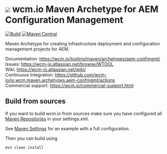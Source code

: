 <img src="https://wcm.io/images/favicon-16@2x.png"/> wcm.io Maven Archetype for AEM Configuration Management
======
[![Build](https://github.com/wcm-io/io.wcm.maven.archetypes.aem-confmgmt/workflows/Build/badge.svg?branch=develop)](https://github.com/wcm-io/io.wcm.maven.archetypes.aem-confmgmt/actions?query=workflow%3ABuild+branch%3Adevelop)
[![Maven Central](https://maven-badges.herokuapp.com/maven-central/io.wcm.maven.archetypes/io.wcm.maven.archetypes.aem-confmgmt/badge.svg)](https://maven-badges.herokuapp.com/maven-central/io.wcm.maven.archetypes/io.wcm.maven.archetypes.aem-confmgmt)

Maven Archetype for creating infrastructure deployment and configuration management projects for AEM.

Documentation: https://wcm.io/tooling/maven/archetypes/aem-confmgmt/<br/>
Issues: https://wcm-io.atlassian.net/browse/WTOOL<br/>
Wiki: https://wcm-io.atlassian.net/wiki/<br/>
Continuous Integration: https://github.com/wcm-io/io.wcm.maven.archetypes.aem-confmgmt/actions<br/>
Commercial support: https://wcm.io/commercial-support.html


## Build from sources

If you want to build wcm.io from sources make sure you have configured all [Maven Repositories](https://wcm.io/maven.html) in your settings.xml.

See [Maven Settings](https://github.com/wcm-io/io.wcm.maven.archetypes.aem-confmgmt/blob/develop/.maven-settings.xml) for an example with a full configuration.

Then you can build using

```
mvn clean install
```
